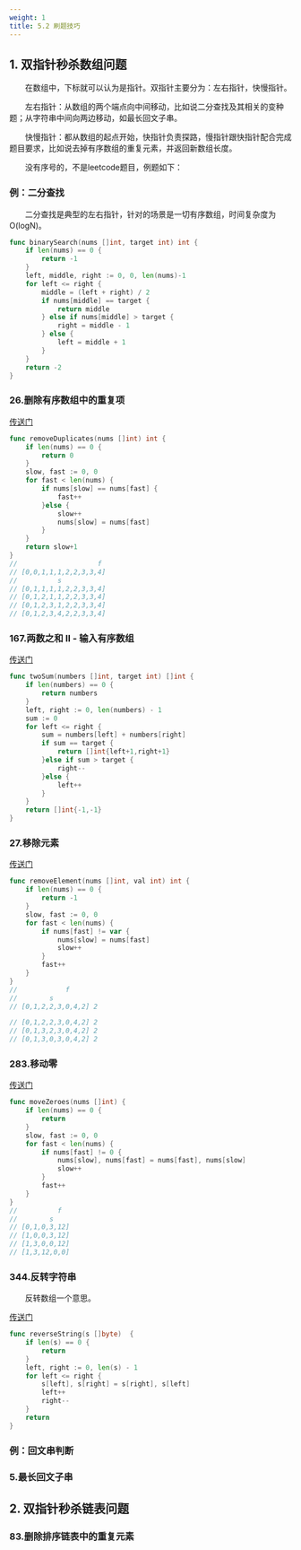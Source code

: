```yaml
---
weight: 1
title: 5.2 刷题技巧
---
```


## 1. 双指针秒杀数组问题

&emsp;&emsp;在数组中，下标就可以认为是指针。双指针主要分为：左右指针，快慢指针。

&emsp;&emsp;左右指针：从数组的两个端点向中间移动，比如说二分查找及其相关的变种题；从字符串中间向两边移动，如最长回文子串。

&emsp;&emsp;快慢指针：都从数组的起点开始，快指针负责探路，慢指针跟快指针配合完成题目要求，比如说去掉有序数组的重复元素，并返回新数组长度。

&emsp;&emsp;没有序号的，不是leetcode题目，例题如下：

### 例：二分查找

&emsp;&emsp;二分查找是典型的左右指针，针对的场景是一切有序数组，时间复杂度为O(logN)。

```go
func binarySearch(nums []int, target int) int {
	if len(nums) == 0 {
		return -1
	}
	left, middle, right := 0, 0, len(nums)-1
	for left <= right {
		middle = (left + right) / 2
		if nums[middle] == target {
			return middle
		} else if nums[middle] > target {
			right = middle - 1
		} else {
			left = middle + 1
		}
	}
	return -2
}
```

### 26.删除有序数组中的重复项

[传送门](https://leetcode.cn/problems/remove-duplicates-from-sorted-array/)

```go
func removeDuplicates(nums []int) int {
    if len(nums) == 0 {
        return 0
    }
    slow, fast := 0, 0
    for fast < len(nums) {
        if nums[slow] == nums[fast] {
            fast++
        }else {
            slow++
            nums[slow] = nums[fast]
        }
    }
    return slow+1
}
//                    f
// [0,0,1,1,1,2,2,3,3,4]
//          s
// [0,1,1,1,1,2,2,3,3,4]
// [0,1,2,1,1,2,2,3,3,4]
// [0,1,2,3,1,2,2,3,3,4]
// [0,1,2,3,4,2,2,3,3,4]
```

### 167.两数之和 II - 输入有序数组

[传送门](https://leetcode.cn/problems/two-sum-ii-input-array-is-sorted/)

```go
func twoSum(numbers []int, target int) []int {
    if len(numbers) == 0 {
        return numbers
    }
    left, right := 0, len(numbers) - 1
    sum := 0
    for left <= right {
        sum = numbers[left] + numbers[right]
        if sum == target {
            return []int{left+1,right+1}
        }else if sum > target {
            right--
        }else {
            left++
        }
    }
    return []int{-1,-1}
}
```

### 27.移除元素

[传送门](https://leetcode.com/problems/remove-element/)

```go
func removeElement(nums []int, val int) int {
    if len(nums) == 0 {
        return -1
    }
    slow, fast := 0, 0
    for fast < len(nums) {
        if nums[fast] != var {
            nums[slow] = nums[fast]
            slow++
        }
        fast++
    }
}
//            f
//        s
// [0,1,2,2,3,0,4,2] 2

// [0,1,2,2,3,0,4,2] 2
// [0,1,3,2,3,0,4,2] 2
// [0,1,3,0,3,0,4,2] 2

```

### 283.移动零

[传送门](https://leetcode.cn/problems/move-zeroes/description/)

```go
func moveZeroes(nums []int) {
    if len(nums) == 0 {
        return
    }
    slow, fast := 0, 0
    for fast < len(nums) {
        if nums[fast] != 0 {
            nums[slow], nums[fast] = nums[fast], nums[slow]
            slow++
        }
        fast++
    }
}
//          f
//        s
// [0,1,0,3,12]
// [1,0,0,3,12]
// [1,3,0,0,12]
// [1,3,12,0,0]

```

### 344.反转字符串

&emsp;&emsp;反转数组一个意思。

[传送门](https://leetcode.cn/problems/reverse-string/)

```go
func reverseString(s []byte)  {
    if len(s) == 0 {
        return
    }
    left, right := 0, len(s) - 1
    for left <= right {
        s[left], s[right] = s[right], s[left]
        left++
        right--
    }
    return
}
```

### 例：回文串判断

### 5.最长回文子串

## 2. 双指针秒杀链表问题

### 83.删除排序链表中的重复元素
